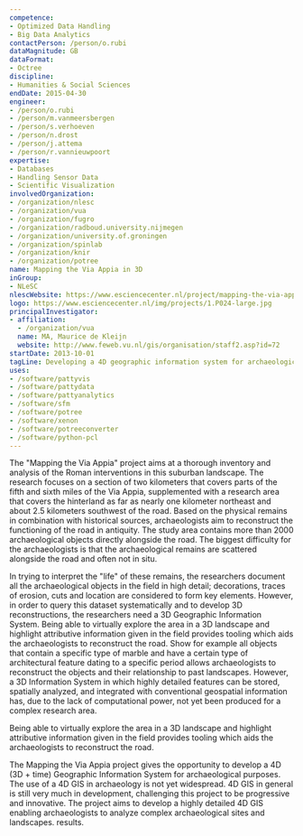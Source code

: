 ```yaml
---
competence:
- Optimized Data Handling
- Big Data Analytics
contactPerson: /person/o.rubi
dataMagnitude: GB
dataFormat:
- Octree
discipline:
- Humanities & Social Sciences
endDate: 2015-04-30
engineer:
- /person/o.rubi
- /person/m.vanmeersbergen
- /person/s.verhoeven
- /person/n.drost
- /person/j.attema
- /person/r.vannieuwpoort
expertise:
- Databases
- Handling Sensor Data
- Scientific Visualization
involvedOrganization:
- /organization/nlesc
- /organization/vua
- /organization/fugro
- /organization/radboud.university.nijmegen
- /organization/university.of.groningen
- /organization/spinlab
- /organization/knir
- /organization/potree
name: Mapping the Via Appia in 3D
inGroup:
- NLeSC
nlescWebsite: https://www.esciencecenter.nl/project/mapping-the-via-appia-in-3d
logo: https://www.esciencecenter.nl/img/projects/1.P024-large.jpg
principalInvestigator:
- affiliation:
  - /organization/vua
  name: MA, Maurice de Kleijn
  website: http://www.feweb.vu.nl/gis/organisation/staff2.asp?id=72
startDate: 2013-10-01
tagLine: Developing a 4D geographic information system for archaeological purposes
uses:
- /software/pattyvis
- /software/pattydata
- /software/pattyanalytics
- /software/sfm
- /software/potree
- /software/xenon
- /software/potreeconverter
- /software/python-pcl
---
```

The "Mapping the Via Appia" project aims at a thorough inventory and analysis of the Roman interventions in this suburban landscape. The research focuses on a section of two kilometers that covers parts of the fifth and sixth miles of the Via Appia, supplemented with a research area that covers the hinterland as far as nearly one kilometer northeast and about 2.5 kilometers southwest of the road. Based on the physical remains in combination with historical sources, archaeologists aim to reconstruct the functioning of the road in antiquity. The study area contains more than 2000 archaeological objects directly alongside the road. The biggest difficulty for the archaeologists is that the archaeological remains are scattered alongside the road and often not in situ.

In trying to interpret the "life" of these remains, the researchers document all the archaeological objects in the field in high detail; decorations, traces of erosion, cuts and location are considered to form key elements. However, in order to query this dataset systematically and to develop 3D reconstructions, the researchers need a 3D Geographic Information System. Being able to virtually explore the area in a 3D landscape and highlight attributive information given in the field provides tooling which aids the archaeologists to reconstruct the road. Show for example all objects that contain a specific type of marble and have a certain type of architectural feature dating to a specific period allows archaeologists to reconstruct the objects and their relationship to past landscapes. However, a 3D Information System in which highly detailed features can be stored, spatially analyzed, and integrated with conventional geospatial information has, due to the lack of computational power, not yet been produced for a complex research area.

Being able to virtually explore the area in a 3D landscape and highlight attributive information given in the field provides tooling which aids the archaeologists to reconstruct the road. 

The Mapping the Via Appia project gives the opportunity to develop a 4D (3D + time) Geographic Information System for archaeological purposes. The use of a 4D GIS in archaeology is not yet widespread. 4D GIS in general is still very much in development, challenging this project to be progressive and innovative. The project aims to develop a highly detailed 4D GIS enabling archaeologists to analyze complex archaeological sites and landscapes.
results.
